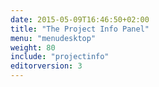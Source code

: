 ```yaml
---
date: 2015-05-09T16:46:50+02:00
title: "The Project Info Panel"
menu: "menudesktop"
weight: 80
include: "projectinfo"
editorversion: 3
---
```

